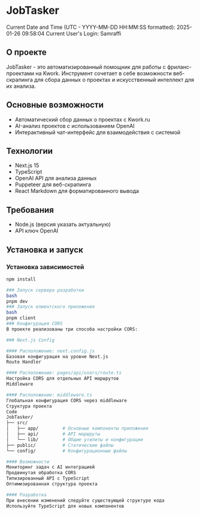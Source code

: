 # JobTasker

Current Date and Time (UTC - YYYY-MM-DD HH:MM:SS formatted): 2025-01-26 09:58:04
Current User's Login: Samraffi

## О проекте
JobTasker - это автоматизированный помощник для работы с фриланс-проектами на Kwork. Инструмент сочетает в себе возможности веб-скрапинга для сбора данных о проектах и искусственный интеллект для их анализа.

## Основные возможности
- Автоматический сбор данных о проектах с Kwork.ru
- AI-анализ проектов с использованием OpenAI
- Интерактивный чат-интерфейс для взаимодействия с системой

## Технологии
- Next.js 15
- TypeScript
- OpenAI API для анализа данных
- Puppeteer для веб-скрапинга
- React Markdown для форматированного вывода

## Требования
- Node.js (версия указать актуальную)
- API ключ OpenAI

## Установка и запуск

### Установка зависимостей
```bash
npm install

### Запуск сервера разработки
bash
pnpm dev
### Запуск клиентского приложения
bash
pnpm client
### Конфигурация CORS
В проекте реализованы три способа настройки CORS:

### Next.js Config

#### Расположение: next.config.js
Базовая конфигурация на уровне Next.js
Route Handler

#### Расположение: pages/api/users/route.ts
Настройка CORS для отдельных API маршрутов
Middleware

#### Расположение: middleware.ts
Глобальная конфигурация CORS через middleware
Структура проекта
Code
JobTasker/
├── src/
│   ├── app/         # Основные компоненты приложения
│   ├── api/         # API маршруты
│   └── lib/         # Общие утилиты и конфигурации
├── public/          # Статические файлы
└── config/          # Конфигурационные файлы

#### Возможности
Мониторинг задач с AI интеграцией
Продвинутая обработка CORS
Типизированный API с TypeScript
Оптимизированная структура проекта

#### Разработка
При внесении изменений следуйте существующей структуре кода
Используйте TypeScript для новых компонентов
